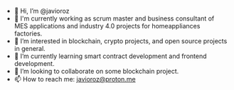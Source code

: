 - 👋 Hi, I’m @javioroz
- 💼 I'm currently working as scrum master and business consultant of MES applications and industry 4.0 projects for homeappliances factories.
- 👀 I’m interested in blockchain, crypto projects, and open source projects in general.
- 🌱 I’m currently learning smart contract development and frontend development.
- 💞️ I’m looking to collaborate on some blockchain project.
- 📫 How to reach me: javioroz@proton.me

<!---
javioroz/javioroz is a ✨ special ✨ repository because its `README.md` (this file) appears on your GitHub profile.
You can click the Preview link to take a look at your changes.
--->
